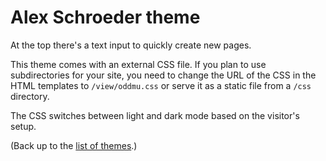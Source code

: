# Alex Schroeder theme

At the top there's a text input to quickly create new pages.

This theme comes with an external CSS file. If you plan to use
subdirectories for your site, you need to change the URL of the CSS in
the HTML templates to `/view/oddmu.css` or serve it as a static file
from a `/css` directory.

The CSS switches between light and dark mode based on the visitor's
setup.

(Back up to the [list of themes](../index).)
